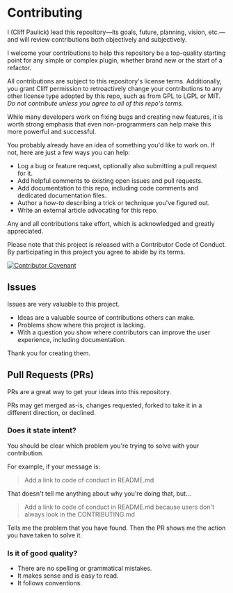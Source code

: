 # Contributing

I (Cliff Paulick) lead this repository&mdash;its goals, future, planning, vision, etc.&mdash;and will review contributions both objectively and subjectively.

I welcome your contributions to help this repository be a top-quality starting point for any simple or complex plugin, whether brand new or the start of a refactor.

All contributions are subject to this repository's license terms. Additionally, you grant Cliff permission to retroactively change your contributions to any other license type adopted by this repo, such as from GPL to LGPL or MIT. *Do not contribute unless you agree to all of this repo's terms.*

While many developers work on fixing bugs and creating new features, it
is worth strong emphasis that even non-programmers can help make this more powerful and successful.

You probably already have an idea of something you'd like to work on. If not, here are just a few ways you
can help:

* Log a bug or feature request, optionally also submitting a pull request for it.
* Add helpful comments to existing open issues and pull requests.
* Add documentation to this repo, including code comments and dedicated documentation files.
* Author a _how-to_ describing a trick or technique you've figured out.
* Write an external article advocating for this repo.

Any and all contributions take effort, which is acknowledged and greatly appreciated.

Please note that this project is released with a Contributor Code of Conduct. By participating in this project you agree to abide by its terms.

[![Contributor Covenant](https://img.shields.io/badge/Contributor%20Covenant-v2.0%20adopted-ff69b4.svg)](code_of_conduct.md)

## Issues

Issues are very valuable to this project.

* Ideas are a valuable source of contributions others can make.
* Problems show where this project is lacking.
* With a question you show where contributors can improve the user experience, including documentation.

Thank you for creating them.

## Pull Requests (PRs)

PRs are a great way to get your ideas into this repository.

PRs may get merged as-is, changes requested, forked to take it in a different direction, or declined.

### Does it state intent?

You should be clear which problem you're trying to solve with your contribution.

For example, if your message is:

> Add a link to code of conduct in README.md

That doesn't tell me anything about why you're doing that, but...

> Add a link to code of conduct in README.md because users don't always look in the CONTRIBUTING.md

Tells me the problem that you have found. Then the PR shows me the action you have taken to solve it.

### Is it of good quality?

* There are no spelling or grammatical mistakes.
* It makes sense and is easy to read.
* It follows conventions.
